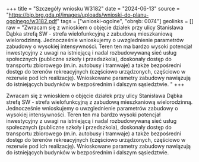 +++
title = "Szczegóły wniosku W3182"
date = "2024-06-13"
source = "https://bip.brg.gda.pl/images/uploads/wnioski-do-planu-ogolnego/w3182.pdf"
tags = ["wnioski-ogolne", "obręb: 0074"]
geolinks = []
raw = "Zwracam się z wnioskiem o objęcie działek przy ulicy Stanisława Dąbka strefą SW - strefa wielofunkcyjną z zabudową mieszkaniową wielorodzinną. Jednocześnie wnioskujemy o uwzglednienie parametrów zabudowy o wysokiej intensywności. Teren ten ma bardzo wysoki potencjał inwestycyjny z uwagi na istniejącą i nadal rozbudowywaną sieć usług społecznych (publiczne szkoły i przedszkola), doskonały dostęp do transportu zbiorowego (m.in. autobusy i tramwaje) a także bezpośredni dostęp do terenów rekreacyjnych (częściowo urządzonych, częściowo w rezerwie pod ich realizację). Wnioskowane parametry zabudowy nawiązują do istniejących budynków w bezpośrednim i dalszym sąsiedztwie. "
+++

Zwracam się z wnioskiem o objęcie działek przy ulicy Stanisława Dąbka strefą SW - strefa wielofunkcyjną z
zabudową mieszkaniową wielorodzinną. Jednocześnie wnioskujemy o uwzglednienie parametrów zabudowy
o wysokiej intensywności. Teren ten ma bardzo wysoki potencjał inwestycyjny z uwagi na istniejącą i nadal
rozbudowywaną sieć usług społecznych (publiczne szkoły i przedszkola), doskonały dostęp do transportu
zbiorowego (m.in. autobusy i tramwaje) a także bezpośredni dostęp do terenów rekreacyjnych (częściowo
urządzonych, częściowo w rezerwie pod ich realizację). Wnioskowane parametry zabudowy nawiązują do
istniejących budynków w bezpośrednim i dalszym sąsiedztwie.



